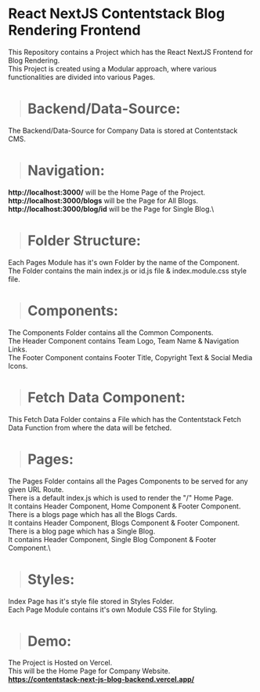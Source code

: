# React NextJS Contentstack Blog Rendering Frontend

This Repository contains a Project which has the React NextJS Frontend for Blog Rendering.\
This Project is created using a Modular approach, where various functionalities are divided into various Pages.

> # Backend/Data-Source:

The Backend/Data-Source for Company Data is stored at Contentstack CMS.

> # Navigation:

**http://localhost:3000/** will be the Home Page of the Project.\
**http://localhost:3000/blogs** will be the Page for All Blogs.\
**http://localhost:3000/blog/id** will be the Page for Single Blog.\

> # Folder Structure:

Each Pages Module has it's own Folder by the name of the Component.\
The Folder contains the main index.js or id.js file & index.module.css style file.

> # Components:

The Components Folder contains all the Common Components.\
The Header Component contains Team Logo, Team Name & Navigation Links.\
The Footer Component contains Footer Title, Copyright Text & Social Media Icons.

> # Fetch Data Component:

This Fetch Data Folder contains a File which has the Contentstack Fetch Data Function from where the data will be fetched.

> # Pages:

The Pages Folder contains all the Pages Components to be served for any given URL Route.\
There is a default index.js which is used to render the "/" Home Page.\
It contains Header Component, Home Component & Footer Component.\
There is a blogs page which has all the Blogs Cards.\
It contains Header Component, Blogs Component & Footer Component.\
There is a blog page which has a Single Blog.\
It contains Header Component, Single Blog Component & Footer Component.\

> # Styles:

Index Page has it's style file stored in Styles Folder.\
Each Page Module contains it's own Module CSS File for Styling.

> # Demo:

The Project is Hosted on Vercel.\
This will be the Home Page for Company Website.\
**https://contentstack-next-js-blog-backend.vercel.app/**
